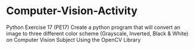 # Computer-Vision-Activity
Python Exercise 17 (PE17) Create a python program that will convert an image to three different color scheme (Grayscale, Inverted, Black & White) on Computer Vision Subject Using the OpenCV Library